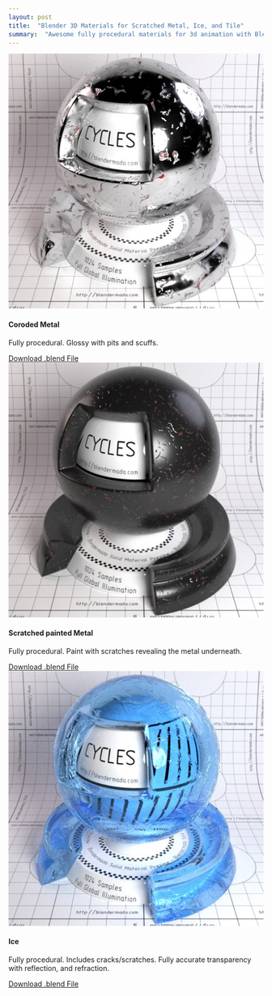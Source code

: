 ```yaml
---
layout: post
title:  "Blender 3D Materials for Scratched Metal, Ice, and Tile"
summary:  "Awesome fully procedural materials for 3d animation with Blender"
---
```


<div class="row">
  <div class="col-md-3">
    <div class="card">
      <img class="card-img-top" src="/images/mat_metal.jpg" alt="Metal Material">
      <div class="card-body">
        <h4 class="card-title">Coroded Metal</h4>
        <p class="card-text">Fully procedural. Glossy with pits and scuffs.</p>
        <a href="/dl/mat_metal.blend" class="card-link">Download .blend File</a>
      </div>
    </div>
  <div class="col-md-3">
  </div>
    <div class="card">
      <img class="card-img-top" src="/images/mat_scratch.jpg" alt="Scratched Metal Material">
      <div class="card-body">
        <h4 class="card-title">Scratched painted Metal</h4>
        <p class="card-text">Fully procedural. Paint with scratches revealing the metal underneath.</p>
        <a href="/dl/mat_scratch.blend" class="card-link">Download .blend File</a>
      </div>
    </div>
  <div class="col-md-3">
  </div>
    <div class="card">
      <img class="card-img-top" src="/images/mat_ice.jpg" alt="Ice Material">
      <div class="card-body">
        <h4 class="card-title">Ice</h4>
        <p class="card-text">
          Fully procedural. Includes cracks/scratches. Fully accurate transparency with reflection, and refraction.
        </p>
        <a href="/dl/mat_ice.blend" class="card-link">Download .blend File</a>
      </div>
    </div>
  </div>
</div>
